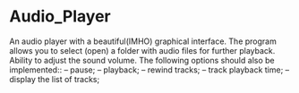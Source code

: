 # Audio_Player
An audio player with a beautiful(IMHO) graphical interface. The program allows you to select (open) a folder with audio files for further playback. Ability to adjust the sound volume.  The following options should also be implemented::  – pause;  – playback;  – rewind tracks;  – track playback time;  – display the list of tracks;
